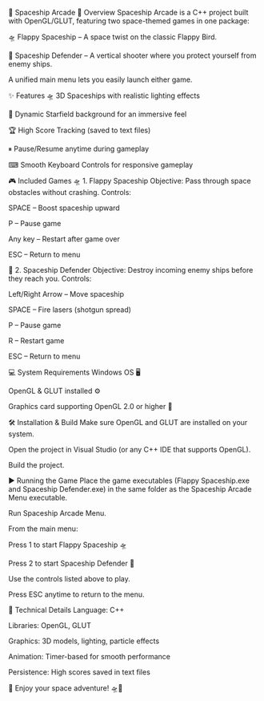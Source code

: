 🚀 Spaceship Arcade
🌌 Overview
Spaceship Arcade is a C++ project built with OpenGL/GLUT, featuring two space-themed games in one package:

🛸 Flappy Spaceship – A space twist on the classic Flappy Bird.

🚀 Spaceship Defender – A vertical shooter where you protect yourself from enemy ships.

A unified main menu lets you easily launch either game.

✨ Features
🛸 3D Spaceships with realistic lighting effects

🌠 Dynamic Starfield background for an immersive feel

🏆 High Score Tracking (saved to text files)

⏸ Pause/Resume anytime during gameplay

⌨ Smooth Keyboard Controls for responsive gameplay

🎮 Included Games
🛸 1. Flappy Spaceship
Objective: Pass through space obstacles without crashing.
Controls:

SPACE – Boost spaceship upward

P – Pause game

Any key – Restart after game over

ESC – Return to menu

🚀 2. Spaceship Defender
Objective: Destroy incoming enemy ships before they reach you.
Controls:

Left/Right Arrow – Move spaceship

SPACE – Fire lasers (shotgun spread)

P – Pause game

R – Restart game

ESC – Return to menu

💻 System Requirements
Windows OS 🖥

OpenGL & GLUT installed ⚙

Graphics card supporting OpenGL 2.0 or higher 🎨

🛠 Installation & Build
Make sure OpenGL and GLUT are installed on your system.

Open the project in Visual Studio (or any C++ IDE that supports OpenGL).

Build the project.

▶ Running the Game
Place the game executables (Flappy Spaceship.exe and Spaceship Defender.exe) in the same folder as the Spaceship Arcade Menu executable.

Run Spaceship Arcade Menu.

From the main menu:

Press 1 to start Flappy Spaceship 🛸

Press 2 to start Spaceship Defender 🚀

Use the controls listed above to play.

Press ESC anytime to return to the menu.

🔧 Technical Details
Language: C++

Libraries: OpenGL, GLUT

Graphics: 3D models, lighting, particle effects

Animation: Timer-based for smooth performance

Persistence: High scores saved in text files


🌠 Enjoy your space adventure! 🛸🚀
